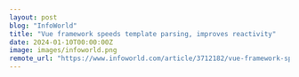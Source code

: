 ```yaml
---
layout: post
blog: "InfoWorld"
title: "Vue framework speeds template parsing, improves reactivity"
date: 2024-01-10T00:00:00Z
image: images/infoworld.png
remote_url: "https://www.infoworld.com/article/3712182/vue-framework-speeds-template-parsing-improves-reactivity.html#tk.rss_applicationdevelopment"
---
```

